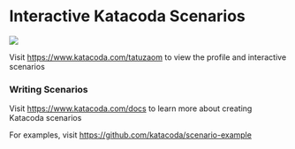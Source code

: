 # Interactive Katacoda Scenarios

[![](http://shields.katacoda.com/katacoda/tatuzaom/count.svg)](https://www.katacoda.com/tatuzaom "Get your profile on Katacoda.com")

Visit https://www.katacoda.com/tatuzaom to view the profile and interactive scenarios

### Writing Scenarios
Visit https://www.katacoda.com/docs to learn more about creating Katacoda scenarios

For examples, visit https://github.com/katacoda/scenario-example
